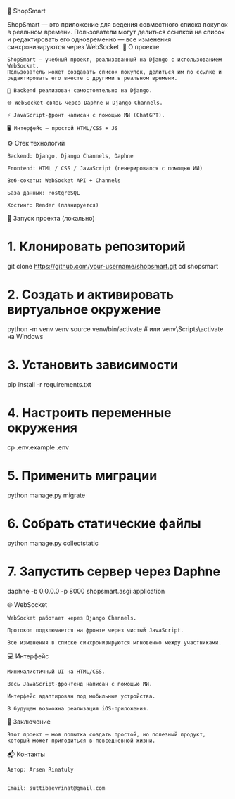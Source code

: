 🛒 ShopSmart

ShopSmart — это приложение для ведения совместного списка покупок в реальном времени. Пользователи могут делиться ссылкой на список и редактировать его одновременно — все изменения синхронизируются через WebSocket.
📌 О проекте

    ShopSmart — учебный проект, реализованный на Django с использованием WebSocket.
    Пользователь может создавать список покупок, делиться им по ссылке и редактировать его вместе с другими в реальном времени.

    🧠 Backend реализован самостоятельно на Django.

    🌐 WebSocket-связь через Daphne и Django Channels.

    ⚡ JavaScript-фронт написан с помощью ИИ (ChatGPT).

    🖥️ Интерфейс — простой HTML/CSS + JS

⚙️ Стек технологий

    Backend: Django, Django Channels, Daphne

    Frontend: HTML / CSS / JavaScript (генерировался с помощью ИИ)

    Веб-сокеты: WebSocket API + Channels

    База данных: PostgreSQL

    Хостинг: Render (планируется)

🚀 Запуск проекта (локально)

# 1. Клонировать репозиторий
git clone https://github.com/your-username/shopsmart.git
cd shopsmart

# 2. Создать и активировать виртуальное окружение
python -m venv venv
source venv/bin/activate  # или venv\Scripts\activate на Windows

# 3. Установить зависимости
pip install -r requirements.txt

# 4. Настроить переменные окружения
cp .env.example .env

# 5. Применить миграции
python manage.py migrate

# 6. Собрать статические файлы
python manage.py collectstatic

# 7. Запустить сервер через Daphne
daphne -b 0.0.0.0 -p 8000 shopsmart.asgi:application

🌐 WebSocket

    WebSocket работает через Django Channels.

    Протокол подключается на фронте через чистый JavaScript.

    Все изменения в списке синхронизируются мгновенно между участниками.

💻 Интерфейс

    Минималистичный UI на HTML/CSS.

    Весь JavaScript-фронтенд написан с помощью ИИ.

    Интерфейс адаптирован под мобильные устройства.

    В будущем возможна реализация iOS-приложения.

🙌 Заключение

    Этот проект — моя попытка создать простой, но полезный продукт, который может пригодиться в повседневной жизни.

📬 Контакты

    Автор: Arsen Rinatuly


    Email: suttibaevrinat@gmail.com
